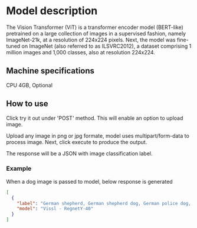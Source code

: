 # Model description

The Vision Transformer (ViT) is a transformer encoder model (BERT-like) pretrained on a large collection of images in a supervised fashion, namely ImageNet-21k, at a resolution of 224x224 pixels. Next, the model was fine-tuned on ImageNet (also referred to as ILSVRC2012), a dataset comprising 1 million images and 1,000 classes, also at resolution 224x224.


## Machine specifications

CPU 4GB, Optional

## How to use

Click try it out under 'POST' method. This will enable an option to upload image.

Upload any image in png or jpg formate, model uses multipart/form-data to process image. Next, click execute to produce the output.

The response will be a JSON with image classification label.

### Example

When a dog image is passed to model, below response is generated

```JSON
[
  {
    "label": "German shepherd, German shepherd dog, German police dog, alsatian",
    "model": "Vissl - RegnetY-40"
  }
]
```
